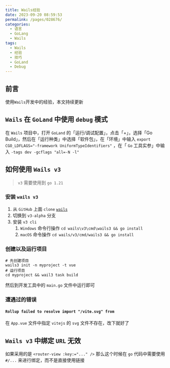 ```yaml
---
title: Wails经验
date: 2023-09-20 08:59:53
permalink: /pages/028676/
categories:
  - 语言
  - GoLang
  - Wails
tags:
  - Wails
  - 经验
  - 技巧
  - GoLand
  - Debug
---
```


## 前言

使用`Wails`开发中的经验，本文持续更新

<!-- more -->

<InArticleAdsense
    data-ad-client="ca-pub-1725717718088510"
    data-ad-slot="7426219401">
</InArticleAdsense>

## `Wails` 在 `GoLand` 中使用 `debug` 模式

在 `Wails` 项目中，打开 `GoLand` 的「运行/调试配置」，点击「+」，选择「Go Build」，然后在「运行种类」中选择「软件包」，在「环境」中输入 `export CGO_LDFLAGS="-framework UniformTypeIdentifiers"` ，在「 `Go` 工具实参」中输入 `-tags dev -gcflags "all=-N -l"`

## 如何使用 `Wails v3`

> `v3` 需要使用到 `go 1.21` 

### 安装 `wails v3`

1. 从 `GitHub` 上面 `clone` [`wails`](https://github.com/wailsapp/wails)
2. 切换到 `v3-alpha` 分支
3. 安装 `v3 cli` 
   1. `Windows` 命令行操作 `cd wails\v3\cmd\wails3 && go install`
   2. `macOS` 命令操作 `cd wails/v3/cmd/wails3 && go install`

### 创建以及运行项目

``` shell
# 先创建项目
wails3 init -n myproject -t vue
# 运行项目
cd myproject && wail3 task build
```

然后到开发工具中的 `main.go` 文件中运行即可

### 遭遇过的错误

#### `Rollup failed to resolve import "/vite.svg" from`

在 `App.vue` 文件中指定 `vitejs` 的 `svg` 文件不存在，改下就好了

## `Wails v3` 中绑定 `URL` 无效

如果采用的是 `<router-view :key:="..." />` 那么这个时候在 `go` 代码中需要使用 `#/...` 来进行绑定，而不是直接使用链接

